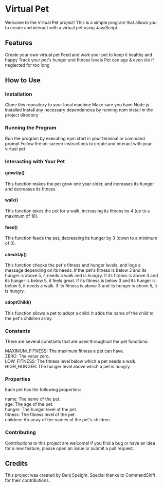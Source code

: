 # Virtual Pet
Welcome to the Virtual Pet project! This is a simple program that allows you to create and interact with a virtual pet using JavaScript.

## Features
Create your own virtual pet
Feed and walk  your pet to keep it healthy and happy
Track your pet's hunger and fitness levels
Pet can age & even die if neglected for too long
## How to Use
### Installation
Clone this repository to your local machine
Make sure you have Node.js installed
Install any necessary dependencies by running npm install in the project directory
### Running the Program
Run the program by executing npm start in your terminal or command prompt
Follow the on-screen instructions to create and interact with your virtual pet
### Interacting with Your Pet
#### growUp()
This function makes the pet grow one year older, and increases its hunger and decreases its fitness.

#### walk()
This function takes the pet for a walk, increasing its fitness by 4 (up to a maximum of 10).

#### feed()
This function feeds the pet, decreasing its hunger by 3 (down to a minimum of 0).

#### checkUp()
This function checks the pet's fitness and hunger levels, and logs a message depending on its needs. If the pet's fitness is below 3 and its hunger is above 5, it needs a walk and is hungry. If its fitness is above 3 and its hunger is below 5, it feels great. If its fitness is below 3 and its hunger is below 5, it needs a walk. If its fitness is above 3 and its hunger is above 5, it is hungry.

#### adoptChild()
This function allows a pet to adopt a child. It adds the name of the child to the pet's children array.

### Constants

There are several constants that are used throughout the pet functions:
<div>
MAXIMUM_FITNESS: The maximum fitness a pet can have.
<div>
ZERO: The value zero.
<div>
LOW_FITNESS: The fitness level below which a pet needs a walk.
<div>
HIGH_HUNGER: The hunger level above which a pet is hungry.
<div>

### Properties
Each pet has the following properties:
<div>
name: The name of the pet.
<div>
age: The age of the pet.
<div>
hunger: The hunger level of the pet.
<div>
fitness: The fitness level of the pet.
<div>
children: An array of the names of the pet's children.

### Contributing
Contributions to this project are welcome! If you find a bug or have an idea for a new feature, please open an issue or submit a pull request.

## Credits
This project was created by Benj Speight. Special thanks to CommandShift for their contributions.